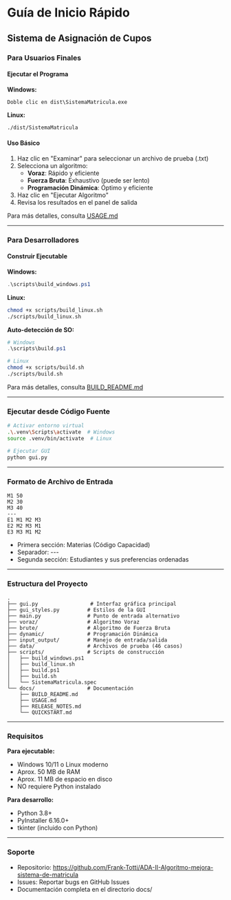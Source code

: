 # Guía de Inicio Rápido

## Sistema de Asignación de Cupos

### Para Usuarios Finales

#### Ejecutar el Programa

**Windows:**

```
Doble clic en dist\SistemaMatricula.exe
```

**Linux:**

```bash
./dist/SistemaMatricula
```

#### Uso Básico

1. Haz clic en "Examinar" para seleccionar un archivo de prueba (.txt)
2. Selecciona un algoritmo:
   - **Voraz**: Rápido y eficiente
   - **Fuerza Bruta**: Exhaustivo (puede ser lento)
   - **Programación Dinámica**: Óptimo y eficiente
3. Haz clic en "Ejecutar Algoritmo"
4. Revisa los resultados en el panel de salida

Para más detalles, consulta [USAGE.md](USAGE.md)

---

### Para Desarrolladores

#### Construir Ejecutable

**Windows:**

```powershell
.\scripts\build_windows.ps1
```

**Linux:**

```bash
chmod +x scripts/build_linux.sh
./scripts/build_linux.sh
```

**Auto-detección de SO:**

```powershell
# Windows
.\scripts\build.ps1
```

```bash
# Linux
chmod +x scripts/build.sh
./scripts/build.sh
```

Para más detalles, consulta [BUILD_README.md](BUILD_README.md)

---

### Ejecutar desde Código Fuente

```bash
# Activar entorno virtual
.\.venv\Scripts\activate  # Windows
source .venv/bin/activate  # Linux

# Ejecutar GUI
python gui.py
```

---

### Formato de Archivo de Entrada

```
M1 50
M2 30
M3 40
---
E1 M1 M2 M3
E2 M2 M3 M1
E3 M3 M1 M2
```

- Primera sección: Materias (Código Capacidad)
- Separador: ---
- Segunda sección: Estudiantes y sus preferencias ordenadas

---

### Estructura del Proyecto

```
.
├── gui.py                 # Interfaz gráfica principal
├── gui_styles.py         # Estilos de la GUI
├── main.py               # Punto de entrada alternativo
├── voraz/                # Algoritmo Voraz
├── brute/                # Algoritmo de Fuerza Bruta
├── dynamic/              # Programación Dinámica
├── input_output/         # Manejo de entrada/salida
├── data/                 # Archivos de prueba (46 casos)
├── scripts/              # Scripts de construcción
│   ├── build_windows.ps1
│   ├── build_linux.sh
│   ├── build.ps1
│   ├── build.sh
│   └── SistemaMatricula.spec
└── docs/                 # Documentación
    ├── BUILD_README.md
    ├── USAGE.md
    ├── RELEASE_NOTES.md
    └── QUICKSTART.md
```

---

### Requisitos

**Para ejecutable:**

- Windows 10/11 o Linux moderno
- Aprox. 50 MB de RAM
- Aprox. 11 MB de espacio en disco
- NO requiere Python instalado

**Para desarrollo:**

- Python 3.8+
- PyInstaller 6.16.0+
- tkinter (incluido con Python)

---

### Soporte

- Repositorio: https://github.com/Frank-Totti/ADA-II-Algoritmo-mejora-sistema-de-matricula
- Issues: Reportar bugs en GitHub Issues
- Documentación completa en el directorio docs/
